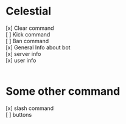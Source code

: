# Celestial
[x] Clear command <br />
[ ] Kick command <br />
[ ] Ban command <br />
[x] General Info about bot <br />
[x] server info <br />
[x] user info <br />
<br />
# Some other command <br />
[x] slash command <br />
[ ] buttons <br />
